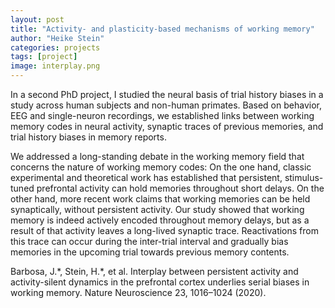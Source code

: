 ```yaml
---
layout: post
title: "Activity- and plasticity-based mechanisms of working memory"
author: "Heike Stein"
categories: projects
tags: [project]
image: interplay.png
---
```


In a second PhD project, I studied the neural basis of trial history biases in a study across human subjects and non-human primates. Based on behavior, EEG and single-neuron recordings, we established links between working memory codes in neural activity, synaptic traces of previous memories, and trial history biases in memory reports.

We addressed a long-standing debate in the working memory field that concerns the nature of working memory codes: On the one hand, classic experimental and theoretical work has established that persistent, stimulus-tuned prefrontal activity can hold memories throughout short delays. On the other hand, more recent work claims that working memories can be held synaptically, without persistent activity. Our study showed that working memory is indeed actively encoded throughout memory delays, but as a result of that activity leaves a long-lived synaptic trace. Reactivations from this trace can occur during the inter-trial interval and gradually bias memories in the upcoming trial towards previous memory contents.

Barbosa, J.\*, Stein, H.\*, et al. Interplay between persistent activity and activity-silent dynamics in the prefrontal cortex underlies serial biases in working memory. Nature Neuroscience 23, 1016–1024 (2020).

